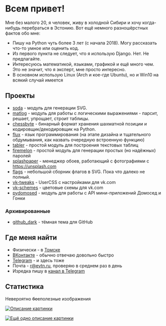 # Всем привет!

Мне без малого 20, я человек, живу в холодной Сибири и хочу когда-нибудь перебраться в Эстонию.
Вот ещё немного разношёрстных фактов обо мне:

* Пишу на Python чуть более 3 лет (с начала 2018). Могу рассказать что-то умное или оценить код.
* Из первого пункта не следует, что я использую Django. Нет. Не предлагайте.
* Интересуюсь математикой, языками, графикой и ещё много чем. Это не значит, что я эксперт, мне просто интересно.
* В основном использую Linux (Arch и кое-где Ubuntu), но и Win10 на всякий случай имеется

## Проекты

* [soda](https://github.com/evtn/soda) - модуль для генерации SVG.
* [matlog](https://github.com/evtn/matlog) - модуль для работы с логическими выражениями - парсит, решает, упрощает, строит таблицы.
* [chessbyte](https://github.com/evtn/chessbyte) - бинарный формат хранения шахматной позиции и кодировщик/декодировщик на Python.
* [flux](https://vk.com/fluxbot) - язык программирования (на этапе дизайна и тщательного обдумывания, как назвать очередную встроенную функцию)
* [tabler](https://github.com/evtn/tabler) - простой модуль для построения текстовых таблиц
* [firemelon](https://github.com/evtn/firemelon) - простой модуль для генерации простых (но надёжных) паролей
* [splashpaper](https://github.com/evtn/splashpaper) - менеджер обоев, работающий с фотографиями с https://unsplash.com
* [flags](https://github.com/evtn/flags) - небольшой сборник флагов в SVG. Пока что далеко не полный.
* [vk-tweaks](https://github.com/evtn/vk-tweaks) - UserCSS с настройками для vk.com
* [vk-schemes](https://github.com/evtn/vk-schemes) - цветовые схемы для vk.com
* [pydomosed](https://github.com/evtn/pydomosed) - модуль для работы с API мини-приложений Домосед и Гонки

### Архивированные
* [github_dark](https://github.com/evtn/github-dark) - тёмная тема для GitHub

## Где меня найти

* Физически - в [Томске](https://ru.wikipedia.org/wiki/%D0%A2%D0%BE%D0%BC%D1%81%D0%BA)
* [ВКонтакте](https://vk.com/qevitta) - обычно отвечаю довольно быстро
* [Telegram](https://t.me/aternative) - и здесь тоже
* Почта - r@evtn.ru, проверяю в среднем раз в день
* Изредка пишу в [канал в Telegram](https://t.me/reta_e)

## Статистика

Невероятно ~~бес~~полезные изображения

[![Описание картинки](https://github-readme-stats.vercel.app/api?username=evtn&count_private=true&show_icons=true&theme=dark)](https://github.com/anuraghazra/github-readme-stats)

[![Ещё одно описание картинки](https://github-readme-stats.vercel.app/api/top-langs/?username=evtn&show_icons=true&theme=dark&count_private=true&layout=compact&card_width=445&langs_count=4)](https://github.com/anuraghazra/github-readme-stats)
